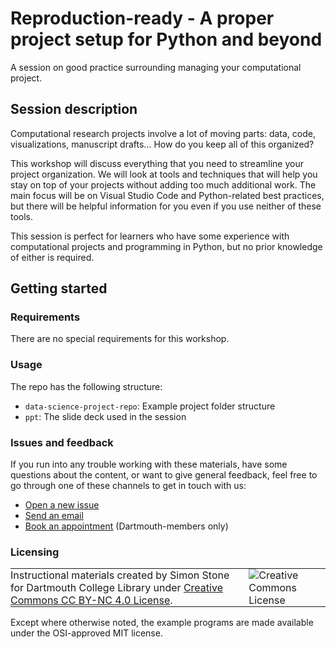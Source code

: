 # Reproduction-ready - A proper project setup for Python and beyond

A session on good practice surrounding managing your computational project.

## Session description

Computational research projects involve a lot of moving parts: data, code, visualizations, manuscript drafts… How do you keep all of this organized?

This workshop will discuss everything that you need to streamline your project organization. We will look at tools and techniques that will help you stay on top of your projects without adding too much additional work. The main focus will be on Visual Studio Code and Python-related best practices, but there will be helpful information for you even if you use neither of these tools.

This session is perfect for learners who have some experience with computational projects and programming in Python, but no prior knowledge of either is required.

## Getting started

### Requirements

There are no special requirements for this workshop.

### Usage

The repo has the following structure:

- `data-science-project-repo`: Example project folder structure
- `ppt`: The slide deck used in the session


### Issues and feedback

If you run into any trouble working with these materials, have some questions about the content, or want to give general feedback, feel free to go through one of these channels to get in touch with us:

- [Open a new issue](https://git.dartmouth.edu/lib-digital-strategies/RDS/workshops/computational-tools/reproduction-ready/-/issues)
- [Send an email](mailto:simon.stone@dartmouth.edu)
- [Book an appointment](https://dartgo.org/meetwithsimon) (Dartmouth-members only)

### Licensing

<table>
<tbody>
  <tr>
    <td style="padding:0px;border-width:0px;vertical-align:center">
    Instructional materials created by Simon Stone for Dartmouth College Library under <a href="https://creativecommons.org/licenses/by/4.0/">Creative Commons CC BY-NC 4.0 License</a>.
    </td>
    <td style="padding:0 0 0 1em;border-width:0px;vertical-align:center"><img alt="Creative Commons License" src="https://i.creativecommons.org/l/by/4.0/88x31.png"/></td>
  </tr>
</tbody>
</table>

Except where otherwise noted, the example programs are made available under the OSI-approved MIT license.

